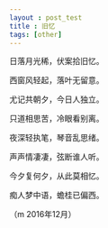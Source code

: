 ```yaml
---
layout : post_test
title : 旧忆
tags: [other]
---
```


日落月光稀，伏案拾旧忆。

西窗风轻起，落叶无留意。

尤记共朝夕，今日人独立。

只道相思苦，冷眼看别离。

夜深轻执笔，琴音乱思绪。

声声情凄凄，弦断谁人听。

今夕复何夕，从此莫相忆。

痴人梦中语，蟾桂已偏西。


（m 2016年12月）